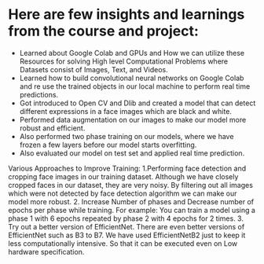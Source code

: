 
# Here are few insights and learnings from the course and project:
*	Learned about Google Colab and GPUs and How we can utilize these Resources for solving High level Computational Problems where Datasets consist of Images, Text, and Videos.
*	Learned how to build convolutional neural networks on Google Colab and re use the trained objects in our local machine to perform real time predictions.
*	Got introduced to Open CV and Dlib and created a model that can detect different expressions in a face images which are black and white.
*	Performed data augmentation on our images to make our model more robust and efficient.
*	Also performed two phase training on our models, where we have frozen a few layers before our model starts overfitting. 
*	Also evaluated our model on test set and applied real time prediction.

Various Approaches to Improve Training: 
1.Performing face detection and cropping face images in our training dataset.  Although we have closely cropped faces in our dataset, they are very noisy.   By filtering out all images which were not detected by face detection algorithm we can make our model more robust.
2. Increase Number of phases and Decrease number of epochs per phase while training. For example:  You can train a model using a phase 1 with 6 epochs repeated by phase 2 with 4 epochs for 2 times. 
3. Try out a better version of EfficientNet. There are even better versions of EfficientNet such as B3 to B7. We have used EfficientNetB2 just to keep it less computationally intensive. So that it can be executed even on Low hardware specification. 
